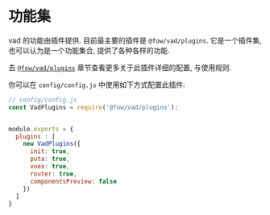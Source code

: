 
# 功能集

vad 的功能由插件提供. 目前最主要的插件是 `@fow/vad/plugins`. 它是一个插件集, 也可以认为是一个功能集合, 提供了各种各样的功能.

去 [`@fow/vad/plugins`](/vad-plugins/started.md) 章节查看更多关于此插件详细的配置, 与使用规则.

你可以在 `config/config.js` 中使用如下方式配置此插件:

```js
// config/config.js
const VadPlugins = require('@fow/vad/plugins');


module.exports = {
  plugins : [
    new VadPlugins({
      init: true,
      puta: true,
      vuex: true,
      router: true,
      componentsPreview: false
    })
  ]
}

```


